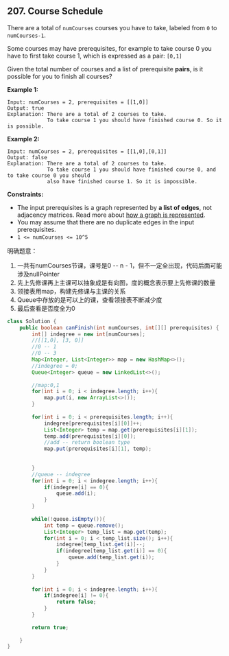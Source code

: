 ## 207. Course Schedule

There are a total of `numCourses` courses you have to take, labeled from `0` to `numCourses-1`.

Some courses may have prerequisites, for example to take course 0 you have to first take course 1, which is expressed as a pair: `[0,1]`

Given the total number of courses and a list of prerequisite **pairs**, is it possible for you to finish all courses?

 

**Example 1:**

```
Input: numCourses = 2, prerequisites = [[1,0]]
Output: true
Explanation: There are a total of 2 courses to take. 
             To take course 1 you should have finished course 0. So it is possible.
```

**Example 2:**

```
Input: numCourses = 2, prerequisites = [[1,0],[0,1]]
Output: false
Explanation: There are a total of 2 courses to take. 
             To take course 1 you should have finished course 0, and to take course 0 you should
             also have finished course 1. So it is impossible.
```

 

**Constraints:**

- The input prerequisites is a graph represented by **a list of edges**, not adjacency matrices. Read more about [how a graph is represented](https://www.khanacademy.org/computing/computer-science/algorithms/graph-representation/a/representing-graphs).
- You may assume that there are no duplicate edges in the input prerequisites.
- `1 <= numCourses <= 10^5`



明确题意：

1. 一共有numCourses节课，课号是0 -- n - 1，但不一定全出现，代码后面可能涉及nullPointer
2. 先上先修课再上主课可以抽象成是有向图，度的概念表示要上先修课的数量
3. 领接表用map，构建先修课与主课的关系
4. Queue中存放的是可以上的课，查看领接表不断减少度
5. 最后查看是否度全为0





```java
class Solution {
    public boolean canFinish(int numCourses, int[][] prerequisites) {
        int[] indegree = new int[numCourses];
        //[[1,0], [3, 0]]
        //0 -- 1
        //0 -- 3
        Map<Integer, List<Integer>> map = new HashMap<>();
        //indegree = 0;
        Queue<Integer> queue = new LinkedList<>();
        
        //map:0,1
        for(int i = 0; i < indegree.length; i++){
            map.put(i, new ArrayList<>());
        }
        
        for(int i = 0; i < prerequisites.length; i++){
            indegree[prerequisites[i][0]]++;
            List<Integer> temp = map.get(prerequisites[i][1]);
            temp.add(prerequisites[i][0]);
            //add -- return boolean type
            map.put(prerequisites[i][1], temp);
            
            
        }
        //queue -- indegree
        for(int i = 0; i < indegree.length; i++){
            if(indegree[i] == 0){
                queue.add(i);
            }
        }
        
        while(!queue.isEmpty()){
            int temp = queue.remove();
            List<Integer> temp_list = map.get(temp);
            for(int i = 0; i < temp_list.size(); i++){
                indegree[temp_list.get(i)]--;
                if(indegree[temp_list.get(i)] == 0){
                    queue.add(temp_list.get(i));
                }
            }
        }
        
        for(int i = 0; i < indegree.length; i++){
            if(indegree[i] != 0){
                return false;
            }
        }
        
        return true;
        
    }
}
```







